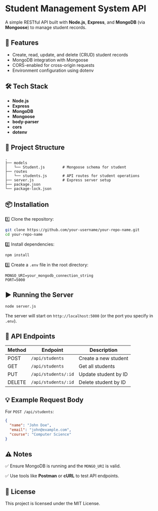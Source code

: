 
# Student Management System API

A simple RESTful API built with **Node.js**, **Express**, and **MongoDB** (via **Mongoose**) to manage student records.

## 🚀 Features

- Create, read, update, and delete (CRUD) student records
- MongoDB integration with Mongoose
- CORS-enabled for cross-origin requests
- Environment configuration using dotenv

## 🛠 Tech Stack

- **Node.js**
- **Express**
- **MongoDB**
- **Mongoose**
- **body-parser**
- **cors**
- **dotenv**

## 📂 Project Structure

```
.
├── models
│   └── Student.js        # Mongoose schema for student
├── routes
│   └── students.js       # API routes for student operations
├── server.js             # Express server setup
├── package.json
└── package-lock.json
```

## 📦 Installation

1️⃣ Clone the repository:

```bash
git clone https://github.com/your-username/your-repo-name.git
cd your-repo-name
```

2️⃣ Install dependencies:

```bash
npm install
```

3️⃣ Create a `.env` file in the root directory:

```env
MONGO_URI=your_mongodb_connection_string
PORT=5000
```

## ▶️ Running the Server

```bash
node server.js
```

The server will start on `http://localhost:5000` (or the port you specify in `.env`).

## 📌 API Endpoints

| Method | Endpoint             | Description              |
|--------|----------------------|--------------------------|
| POST   | `/api/students`       | Create a new student     |
| GET    | `/api/students`       | Get all students         |
| PUT    | `/api/students/:id`   | Update student by ID     |
| DELETE | `/api/students/:id`   | Delete student by ID     |

## 💡 Example Request Body

For `POST /api/students`:

```json
{
  "name": "John Doe",
  "email": "john@example.com",
  "course": "Computer Science"
}
```

## ⚠️ Notes

✅ Ensure MongoDB is running and the `MONGO_URI` is valid.

✅ Use tools like **Postman** or **cURL** to test API endpoints.

## 📄 License

This project is licensed under the MIT License.
